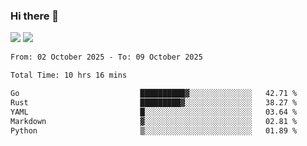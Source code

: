 ### Hi there 👋️

![](https://komarev.com/ghpvc/?username=Loner1024)
![](https://hit.yhype.me/github/profile?account_id=20189164)

<!--START_SECTION:waka-->

```txt
From: 02 October 2025 - To: 09 October 2025

Total Time: 10 hrs 16 mins

Go                           ██████████▓░░░░░░░░░░░░░░   42.71 %
Rust                         █████████▓░░░░░░░░░░░░░░░   38.27 %
YAML                         █░░░░░░░░░░░░░░░░░░░░░░░░   03.64 %
Markdown                     ▓░░░░░░░░░░░░░░░░░░░░░░░░   02.81 %
Python                       ▒░░░░░░░░░░░░░░░░░░░░░░░░   01.89 %
```

<!--END_SECTION:waka-->



